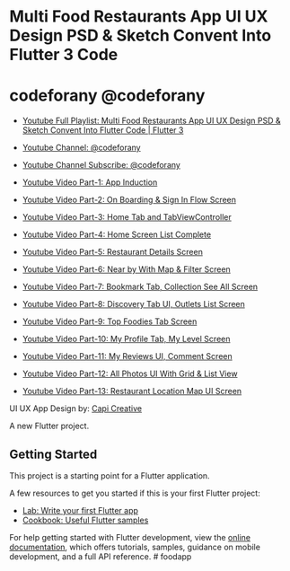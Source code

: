 # Multi Food Restaurants App UI UX Design PSD & Sketch Convent Into Flutter 3 Code

# codeforany @codeforany

- [Youtube Full Playlist: Multi Food Restaurants App UI UX Design PSD & Sketch Convent Into Flutter Code | Flutter 3](https://www.youtube.com/playlist?list=PLzcRC7PA0xWTacE7f0rxm1hyOgJe8DW5l)
- [Youtube Channel: @codeforany](https://www.youtube.com/channel/UCdQTp9wRK5vAOlEQZf9PHSg)
- [Youtube Channel Subscribe: @codeforany](https://www.youtube.com/channel/UCdQTp9wRK5vAOlEQZf9PHSg?sub_confirmation=1)

- [Youtube Video Part-1: App Induction](https://youtu.be/zQDz1pD2aT8)
- [Youtube Video Part-2: On Boarding & Sign In Flow Screen](https://youtu.be/UYwdXCTDzeY)
- [Youtube Video Part-3: Home Tab and TabViewController](https://youtu.be/fvEafF7287c)
- [Youtube Video Part-4: Home Screen List Complete](https://youtu.be/_RViRScW08I)
- [Youtube Video Part-5: Restaurant Details Screen](https://youtu.be/BiSqr7Qeo8I)
- [Youtube Video Part-6: Near by With Map & Filter Screen](https://youtu.be/KD4eoGQCbOo)
- [Youtube Video Part-7: Bookmark Tab, Collection See All Screen](https://youtu.be/u0XhLw75TKc)
- [Youtube Video Part-8: Discovery Tab UI, Outlets List Screen](https://youtu.be/Sq0AMk2DQtE)
- [Youtube Video Part-9: Top Foodies Tab Screen](https://youtu.be/9VClTuADkFs)
- [Youtube Video Part-10: My Profile Tab, My Level Screen](https://youtu.be/3zi7wa4JL5g)
- [Youtube Video Part-11: My Reviews UI, Comment Screen](https://youtu.be/TdJ-5I_PyWg)
- [Youtube Video Part-12: All Photos UI With Grid & List View](https://youtu.be/Mwgw3HcNGv8)
- [Youtube Video Part-13: Restaurant Location Map UI Screen](https://youtu.be/fnof70qv35M)

UI UX App Design by: [Capi Creative](https://www.behance.net/gallery/80968415/Free-Capi-Restaurant-iOS-UI-Kit)

A new Flutter project.

## Getting Started

This project is a starting point for a Flutter application.

A few resources to get you started if this is your first Flutter project:

- [Lab: Write your first Flutter app](https://docs.flutter.dev/get-started/codelab)
- [Cookbook: Useful Flutter samples](https://docs.flutter.dev/cookbook)

For help getting started with Flutter development, view the
[online documentation](https://docs.flutter.dev/), which offers tutorials,
samples, guidance on mobile development, and a full API reference.
#   f o o d a p p  
 